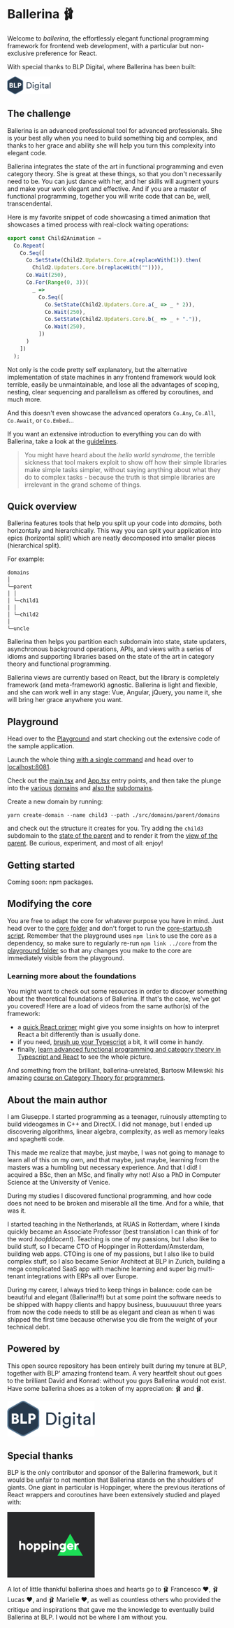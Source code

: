 # Ballerina 🩰

Welcome to _ballerina_, the effortlessly elegant functional programming framework for frontend web development, with a particular but non-exclusive preference for React.

With special thanks to BLP Digital, where Ballerina has been built:

<img src="./blp_digital_logo.svg" alt="BLP logo" height="40"/>


## The challenge
Ballerina is an advanced professional tool for advanced professionals. She is your best ally when you need to build something big and complex, and thanks to her grace and ability she will help you turn this complexity into elegant code.

Ballerina integrates the state of the art in functional programming and even category theory. She is great at these things, so that you don't necessarily need to be. You can just dance with her, and her skills will augment yours and make your work elegant and effective. And if you are a master of functional programming, together you will write code that can be, well, transcendental.

Here is my favorite snippet of code showcasing a timed animation that showcases a timed process with real-clock waiting operations:

```ts
export const Child2Animation = 
  Co.Repeat(
    Co.Seq([
      Co.SetState(Child2.Updaters.Core.a(replaceWith(1)).then(
        Child2.Updaters.Core.b(replaceWith("")))),
      Co.Wait(250),
      Co.For(Range(0, 3))(
        _ =>
          Co.Seq([
            Co.SetState(Child2.Updaters.Core.a(_ => _ * 2)),
            Co.Wait(250),
            Co.SetState(Child2.Updaters.Core.b(_ => _ + ".")),
            Co.Wait(250),
          ])
      )
    ])
  );
```

Not only is the code pretty self explanatory, but the alternative implementation of state machines in any frontend framework would look terrible, easily be unmaintainable, and lose all the advantages of scoping, nesting, clear sequencing and parallelism as offered by coroutines, and much more.

And this doesn't even showcase the advanced operators `Co.Any`, `Co.All`, `Co.Await`, or `Co.Embed`...

If you want an extensive introduction to everything you can do with Ballerina, take a look at the [guidelines](./guidelines.md).

> You might have heard about the _hello world syndrome_, the terrible sickness that tool makers exploit to show off how their simple libraries make simple tasks simpler, without saying anything about what they do to complex tasks - because the truth is that simple libraries are irrelevant in the grand scheme of things.


## Quick overview
Ballerina features tools that help you split up your code into _domains_, both horizontally and hierarchically. This way you can split your application into epics (horizontal split) which are neatly decomposed into smaller pieces (hierarchical split).

For example:

```
domains
│
└─parent
│ │
│ └─child1
│ │
│ └─child2
│
└─uncle
```

Ballerina then helps you partition each subdomain into state, state updaters, asynchronous background operations, APIs, and views with a series of idioms and supporting libraries based on the state of the art in category theory and functional programming.

Ballerina views are currently based on React, but the library is completely framework (and meta-framework) agnostic. Ballerina is light and flexible, and she can work well in any stage: Vue, Angular, jQuery, you name it, she will bring her grace anywhere you want.


## Playground
Head over to the [Playground](./frontend/playground) and start checking out the extensive code of the sample application.

Launch the whole thing [with a single command](./frontend/startup.sh) and head over to [localhost:8081](http://localhost:8081/).

Check out the [main.tsx](./frontend/playground/main.tsx) and [App.tsx](./frontend/playground/src/App.tsx) entry points, and then take the plunge into the [various](./frontend/playground/src/domains/parent) [domains](./frontend/playground/src/domains/uncle/) and [also the](./frontend/playground/src/domains/parent/domains/child1/) [subdomains](./frontend/playground/src/domains/parent/domains/child2/).

Create a new domain by running:

```
yarn create-domain --name child3 --path ./src/domains/parent/domains
```

and check out the structure it creates for you. Try adding the `child3` subdomain to the [state of the parent](./frontend/playground/src/domains/parent/state.ts) and to render it from the [view of the parent](./frontend/playground/src/domains/parent/views/). Be curious, experiment, and most of all: enjoy! 


## Getting started
Coming soon: npm packages.



## Modifying the core
You are free to adapt the core for whatever purpose you have in mind. Just head over to the [core folder](./frontend/core/) and don't forget to run the [core-startup.sh script](./frontend/core-startup.sh). Remember that the playground uses `npm link` to use the core as a dependency, so make sure to regularly re-run `npm link ../core` from the [playground folder](./frontend/playground/) so that any changes you make to the core are immediately visible from the playground.


### Learning more about the foundations
You might want to check out some resources in order to discover something about the theoretical foundations of Ballerina. If that's the case, we've got you covered! Here are a load of videos from the same author(s) of the framework:

- a [quick React primer](https://youtube.com/playlist?list=PL-yGOsK2iEWgC7tWMGW9kSsV35Y9mXB9Q&si=VpezYzijglPcmZFp) might give you some insights on how to interpret React a bit differently than is usually done.
- if you need, [brush up your Typescript](https://youtube.com/playlist?list=PL-yGOsK2iEWhl6QQBqKRHgUlidZjqWkSX&si=DAjgv3JRASkkkQbK) a bit, it will come in handy.
- finally, [learn advanced functional programming and category theory in Typescript and React](https://youtube.com/playlist?list=PL-yGOsK2iEWgzcbvRRjkwznITX5iTkyeH&si=cXuyCDaACsmiYR-j) to see the whole picture.


And something from the brilliant, ballerina-unrelated, Bartosw Milewski: his amazing [course on Category Theory for programmers](https://youtu.be/I8LbkfSSR58?si=zPscCamuxs8TdKbx).


## About the main author
I am Giuseppe. I started programming as a teenager, ruinously attempting to build videogames in C++ and DirectX. I did not manage, but I ended up discovering algorithms, linear algebra, complexity, as well as memory leaks and spaghetti code.

This made me realize that maybe, just maybe, I was not going to manage to learn all of this on my own, and that maybe, just maybe, learning from the masters was a humbling but necessary experience. And that I did! I acquired a BSc, then an MSc, and finally why not! Also a PhD in Computer Science at the University of Venice.

During my studies I discovered functional programming, and how code does not need to be broken and miserable all the time. And for a while, that was it.

I started teaching in the Netherlands, at RUAS in Rotterdam, where I kinda quickly became an Associate Professor (best translation I can think of for the word _hoofddocent_). Teaching is one of my passions, but I also like to build stuff, so I became CTO of Hoppinger in Rotterdam/Amsterdam, building web apps. CTOing is one of my passions, but I also like to build complex stuff, so I also became Senior Architect at BLP in Zurich, building a mega complicated SaaS app with machine learning and super big multi-tenant integrations with ERPs all over Europe.

During my career, I always tried to keep things in balance: code can be beautiful and elegant (Ballerina!!!) but at some point the software needs to be shipped with happy clients and happy business, buuuuuuut three years from now the code needs to still be as elegant and clean as when ti was shipped the first time because otherwise you die from the weight of your technical debt.



## Powered by
This open source repository has been entirely built during my tenure at BLP, together with BLP' amazing frontend team. A very heartfelt shout out goes to the brilliant David and Konrad: without you guys Ballerina would not exist. Have some ballerina shoes as a token of my appreciation: 🩰 and 🩰.

<img src="./blp_digital_logo.svg" alt="BLP logo" width="200"/>


## Special thanks
BLP is the only contributor and sponsor of the Ballerina framework, but it would be unfair to not mention that Ballerina stands on the shoulders of giants. One giant in particular is Hoppinger, where the previous iterations of React wrappers and coroutines have been extensively studied and played with:

<img src="./hoppinger_logo.png" alt="Hoppinger logo" width="200"/>

A lot of little thankful ballerina shoes and hearts go to 🩰 Francesco ❤️, 🩰 Lucas ❤️, and 🩰 Marielle ❤️, as well as countless others who provided the critique and inspirations that gave me the knowledge to eventually build Ballerina at BLP. I would not be where I am without you.
 
